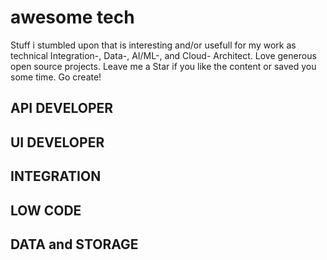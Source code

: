 # awesome tech
Stuff i stumbled upon that is interesting and/or usefull for my work as technical Integration-, Data-, AI/ML-, and Cloud- Architect. Love generous open source projects. Leave me a Star if you like the content or saved you some time. Go create!

## API DEVELOPER

## UI DEVELOPER

## INTEGRATION

## LOW CODE

## DATA and STORAGE

